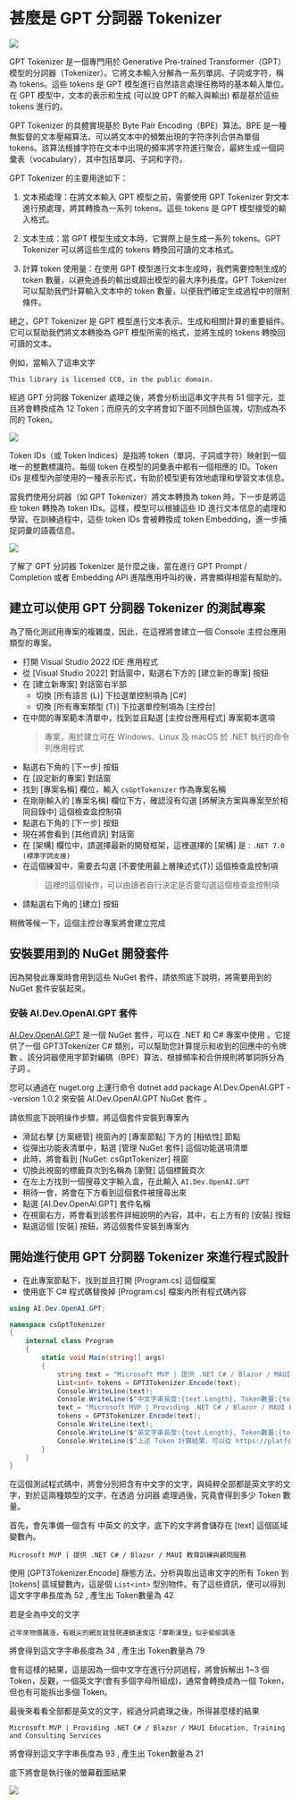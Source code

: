 # 甚麼是 GPT 分詞器 Tokenizer 

![](../Images/X2023-9944.png)

GPT Tokenizer 是一個專門用於 Generative Pre-trained Transformer（GPT）模型的分詞器（Tokenizer）。它將文本輸入分解為一系列單詞、子詞或字符，稱為 tokens。這些 tokens 是 GPT 模型進行自然語言處理任務時的基本輸入單位。在 GPT 模型中，文本的表示和生成 (可以說 GPT 的輸入與輸出) 都是基於這些 tokens 進行的。

GPT Tokenizer 的具體實現基於 Byte Pair Encoding（BPE）算法。BPE 是一種無監督的文本壓縮算法，可以將文本中的頻繁出現的字符序列合併為單個 tokens。該算法根據字符在文本中出現的頻率將字符進行聚合，最終生成一個詞彙表（vocabulary），其中包括單詞、子詞和字符。

GPT Tokenizer 的主要用途如下：

1. 文本預處理：在將文本輸入 GPT 模型之前，需要使用 GPT Tokenizer 對文本進行預處理，將其轉換為一系列 tokens。這些 tokens 是 GPT 模型接受的輸入格式。

2. 文本生成：當 GPT 模型生成文本時，它實際上是生成一系列 tokens。GPT Tokenizer 可以將這些生成的 tokens 轉換回可讀的文本格式。

3. 計算 token 使用量：在使用 GPT 模型進行文本生成時，我們需要控制生成的 token 數量，以避免過長的輸出或超出模型的最大序列長度。GPT Tokenizer 可以幫助我們計算輸入文本中的 token 數量，以便我們確定生成過程中的限制條件。

總之，GPT Tokenizer 是 GPT 模型進行文本表示、生成和相關計算的重要組件。它可以幫助我們將文本轉換為 GPT 模型所需的格式，並將生成的 tokens 轉換回可讀的文本。

例如，當輸入了這串文字

```
This library is licensed CC0, in the public domain.
```

經過 GPT 分詞器 Tokenizer 處理之後，將會分析出這串文字共有 51 個字元，並且將會轉換成為 12 Token；而原先的文字將會如下圖不同顏色區塊，切割成為不同的 Token。

![](../Images/X2023-9943.png)

Token IDs（或 Token Indices）是指將 token（單詞、子詞或字符）映射到一個唯一的整數標識符。每個 token 在模型的詞彙表中都有一個相應的 ID。Token IDs 是模型內部使用的一種表示形式，有助於模型更有效地處理和學習文本信息。

當我們使用分詞器（如 GPT Tokenizer）將文本轉換為 token 時，下一步是將這些 token 轉換為 token IDs。這樣，模型可以根據這些 ID 進行文本信息的處理和學習。在訓練過程中，這些 token IDs 會被轉換成 token Embedding，進一步捕捉詞彙的語義信息。

![](../Images/X2023-9942.png)

了解了 GPT 分詞器 Tokenizer 是什麼之後，當在進行 GPT Prompt / Completion 或者 Embedding API 進階應用呼叫的後，將會顯得相當有幫助的。

## 建立可以使用 GPT 分詞器 Tokenizer 的測試專案

為了簡化測試用專案的複雜度，因此，在這裡將會建立一個 Console 主控台應用類型的專案。

* 打開 Visual Studio 2022 IDE 應用程式
* 從 [Visual Studio 2022] 對話窗中，點選右下方的 [建立新的專案] 按鈕
* 在 [建立新專案] 對話窗右半部
  * 切換 [所有語言 (L)] 下拉選單控制項為 [C#]
  * 切換 [所有專案類型 (T)] 下拉選單控制項為 [主控台]
* 在中間的專案範本清單中，找到並且點選 [主控台應用程式] 專案範本選項
  > 專案，用於建立可在 Windows、Linux 及 macOS 於 .NET 執行的命令列應用程式
* 點選右下角的 [下一步] 按鈕
* 在 [設定新的專案] 對話窗
* 找到 [專案名稱] 欄位，輸入 `csGptTokenizer` 作為專案名稱
* 在剛剛輸入的 [專案名稱] 欄位下方，確認沒有勾選 [將解決方案與專案至於相同目錄中] 這個檢查盒控制項
* 點選右下角的 [下一步] 按鈕
* 現在將會看到 [其他資訊] 對話窗
* 在 [架構] 欄位中，請選擇最新的開發框架，這裡選擇的 [架構] 是 : `.NET 7.0 (標準字詞支援)`
* 在這個練習中，需要去勾選 [不要使用最上層陳述式(T)] 這個檢查盒控制項
  > 這裡的這個操作，可以由讀者自行決定是否要勾選這個檢查盒控制項
* 請點選右下角的 [建立] 按鈕

稍微等候一下，這個主控台專案將會建立完成

## 安裝要用到的 NuGet 開發套件

因為開發此專案時會用到這些 NuGet 套件，請依照底下說明，將需要用到的 NuGet 套件安裝起來。

### 安裝 AI.Dev.OpenAI.GPT 套件

[AI.Dev.OpenAI.GPT](https://github.com/dluc/openai-tools) 是一個 NuGet 套件，可以在 .NET 和 C# 專案中使用 。它提供了一個 GPT3Tokenizer C# 類別，可以幫助您計算提示和收到的回應中的令牌數 。該分詞器使用字節對編碼（BPE）算法，根據頻率和合併規則將單詞拆分為子詞 。

您可以通過在 nuget.org 上運行命令 dotnet add package AI.Dev.OpenAI.GPT --version 1.0.2 來安裝 AI.Dev.OpenAI.GPT NuGet 套件 。

請依照底下說明操作步驟，將這個套件安裝到專案內

* 滑鼠右擊 [方案總管] 視窗內的 [專案節點] 下方的 [相依性] 節點
* 從彈出功能表清單中，點選 [管理 NuGet 套件] 這個功能選項清單
* 此時，將會看到 [NuGet: csGptTokenizer] 視窗
* 切換此視窗的標籤頁次到名稱為 [瀏覽] 這個標籤頁次
* 在左上方找到一個搜尋文字輸入盒，在此輸入 `AI.Dev.OpenAI.GPT`
* 稍待一會，將會在下方看到這個套件被搜尋出來
* 點選 [AI.Dev.OpenAI.GPT] 套件名稱
* 在視窗右方，將會看到該套件詳細說明的內容，其中，右上方有的 [安裝] 按鈕
* 點選這個 [安裝] 按鈕，將這個套件安裝到專案內

## 開始進行使用 GPT 分詞器 Tokenizer 來進行程式設計

* 在此專案節點下，找到並且打開 [Program.cs] 這個檔案
* 使用底下 C# 程式碼替換掉 [Program.cs] 檔案內所有程式碼內容

```csharp
using AI.Dev.OpenAI.GPT;

namespace csGptTokenizer
{
    internal class Program
    {
        static void Main(string[] args)
        {
            string text = "Microsoft MVP | 提供 .NET C# / Blazor / MAUI 教育訓練與顧問服務";
            List<int> tokens = GPT3Tokenizer.Encode(text);
            Console.WriteLine(text);
            Console.WriteLine($"中文字串長度:{text.Length}, Token數量:{tokens.Count}");
            text = "Microsoft MVP | Providing .NET C# / Blazor / MAUI Education, Training and Consulting Services";
            tokens = GPT3Tokenizer.Encode(text);
            Console.WriteLine(text);
            Console.WriteLine($"英文字串長度:{text.Length}, Token數量:{tokens.Count}");
            Console.WriteLine($"上述 Token 計算結果，可以從 https://platform.openai.com/tokenizer 來進行比對");
        }
    }
}
```


在這個測試程式碼中，將會分別把含有中文字的文字，與純粹全部都是英文字的文字，對於這兩種類型的文字，在透過 分詞器 處理過後，究竟會得到多少 Token 數量。

首先，會先準備一個含有 中英文 的文字，底下的文字將會儲存在 [text] 這個區域變數內。

```
Microsoft MVP | 提供 .NET C# / Blazor / MAUI 教育訓練與顧問服務
```

使用 [GPT3Tokenizer.Encode] 靜態方法，分析與取出這串文字的所有 Token 到 [tokens] 區域變數內，這是個 `List<int>` 型別物件。有了這些資訊，便可以得到這文字字串長度為 52 , 產生出 Token數量為 42 

若是全為中文的文字

```
近年來物價飆漲，有眼尖的網友就發現連鎖速食店「摩斯漢堡」似乎偷偷調漲
```

將會得到這文字字串長度為 34 , 產生出 Token數量為 79

會有這樣的結果，這是因為一個中文字在進行分詞過程，將會拆解出 1~3 個 Token，反觀，一個英文字(會有多個字母所組成)，通常會轉換成為一個 Token，但也有可能拆出多個 Token。

最後來看看全部都是英文的文字，經過分詞處理之後，所得甚麼樣的結果

```
Microsoft MVP | Providing .NET C# / Blazor / MAUI Education, Training and Consulting Services
```

將會得到這文字字串長度為 93 , 產生出 Token數量為 21

底下將會是執行後的螢幕截圖結果

![](../Images/X2023-9941.png)
